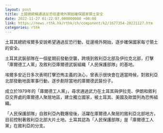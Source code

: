 ```yaml
---
layout: post
title: 土國總統稱通過反恐從邊境外開始確保國家領土安全
date: 2022-11-27 01:22:07.000000000 +08:00
link: https://news.rthk.hk/rthk/ch/component/k2/1677354-20221127.htm
categories: rthk
---
```


土耳其總統埃爾多安說希望通過反恐行動，從邊境外開始，逐步確保國家每寸領土的安全。

土耳其武裝部隊在一個星期前發動空襲，跨境到敘利亞北部及伊拉克北部，打擊「庫爾德工人黨」及敘利亞庫爾德武裝組織「人民保護部隊」的基地。

埃爾多安近日多次表明打擊恐怖主義的決心，曾表示很快會在適當時候，對敘利亞北部發動地面軍事行動，逐步剷除當地的庫爾德武裝份子。

成立於1979年的「庫爾德工人黨」，尋求通過武力在土耳其與伊拉克、伊朗和敘利亞交界處的庫爾德人聚居地區，建立獨立國家，被土耳其、美國及歐盟列為恐怖組織。

「人民保護部隊」自敘利亞內戰爆發後，活躍在庫爾德人聚居的敘利亞北部地方，目前控制著敘利亞北部大片土地。土耳其認為「人民保護部隊」是「庫爾德工人黨」在敘利亞的分支。
